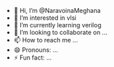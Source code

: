 - 👋 Hi, I’m @NaravoinaMeghana
- 👀 I’m interested in vlsi 
- 🌱 I’m currently learning verilog 
- 💞️ I’m looking to collaborate on ...
- 📫 How to reach me ...
- 😄 Pronouns: ...
- ⚡ Fun fact: ...

<!---
NaravoinaMeghana/NaravoinaMeghana is a ✨ special ✨ repository because its `README.md` (this file) appears on your GitHub profile.
You can click the Preview link to take a look at your changes.
--->
